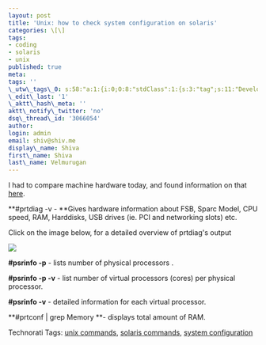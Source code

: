 ```yaml
---
layout: post
title: 'Unix: how to check system configuration on solaris'
categories: \[\]
tags:
- coding
- solaris
- unix
published: true
meta:
tags: ''
\_utw\_tags\_0: s:58:"a:1:{i:0;O:8:"stdClass":1:{s:3:"tag";s:11:"Development";}}";
\_edit\_last: '1'
\_aktt\_hash\_meta: ''
aktt\_notify\_twitter: 'no'
dsq\_thread\_id: '3066054'
author:
login: admin
email: shiv@shiv.me
display\_name: Shiva
first\_name: Shiva
last\_name: Velmurugan
---
```


I had to compare machine hardware today, and found information on that [here][0].

**\#prtdiag -v - **Gives hardware information about FSB, Sparc Model, CPU speed, RAM, Harddisks, USB drives (ie. PCI and networking slots) etc.

Click on the image below, for a detailed overview of prtdiag's output

[![](/images/3177597_b6727fa7f6_m.jpg)][1]

**\#psrinfo -p** - lists number of physical processors .

**\#psrinfo -p -v** - list number of virtual processors (cores) per physical processor.

**\#psrinfo -v** - detailed information for each virtual processor.

**\#prtconf | grep Memory **- displays total amount of RAM.

Technorati Tags: [unix commands][2], [solaris commands][3], [system configuration][4]


[0]: http://esofthub.blogspot.com/2006/10/view-processor-speed-and-ram-size.html
[1]: http://static.zooomr.com/images/3177597_653fa457f3_o.png
[2]: http://technorati.com/tags/unix%20commands
[3]: http://technorati.com/tags/solaris%20commands
[4]: http://technorati.com/tags/system%20configuration